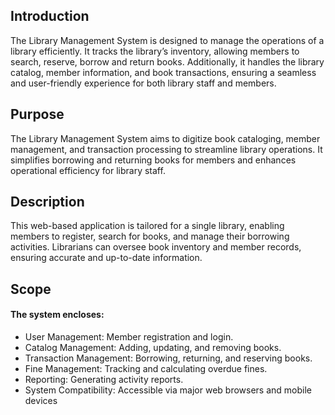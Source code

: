 ## Introduction
The Library Management System is designed to manage the operations of a library
efficiently. It tracks the library’s inventory, allowing members to search, reserve, borrow
and return books. Additionally, it handles the library catalog, member information, and
book transactions, ensuring a seamless and user-friendly experience for both library staff
and members.
## Purpose
The Library Management System aims to digitize book cataloging, member
management, and transaction processing to streamline library operations. It simplifies
borrowing and returning books for members and enhances operational efficiency for
library staff.
## Description
This web-based application is tailored for a single library, enabling members to
register, search for books, and manage their borrowing activities. Librarians can oversee
book inventory and member records, ensuring accurate and up-to-date information.
## Scope
#### The system encloses:
- User Management: Member registration and login.
- Catalog Management: Adding, updating, and removing books.
- Transaction Management: Borrowing, returning, and reserving books.
- Fine Management: Tracking and calculating overdue fines.
- Reporting: Generating activity reports.
- System Compatibility: Accessible via major web browsers and mobile devices
